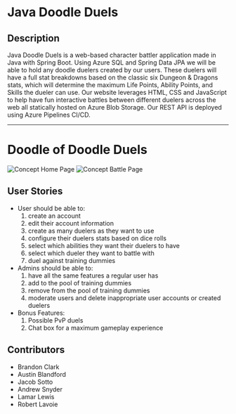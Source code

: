 # **Java Doodle Duels** 

## **Description** 
Java Doodle Duels is a web-based character battler application made in Java with Spring Boot. Using Azure SQL and Spring Data JPA we will be able to hold any doodle duelers created by our users. These duelers will have a full stat breakdowns based on the classic six Dungeon & Dragons stats, which will determine the maximum Life Points, Ability Points, and Skills the dueler can use. Our website leverages HTML, CSS and JavaScript to help have fun interactive battles between different duelers across the web all statically hosted on Azure Blob Storage. Our REST API is deployed using Azure Pipelines CI/CD.

----------------

# **Doodle of Doodle Duels**
![Concept Home Page](https://cdn.discordapp.com/attachments/941454669841063996/948234416491233310/home.JPG)
![Concept Battle Page](https://cdn.discordapp.com/attachments/941454669841063996/948234416805793802/fight.JPG)

## User Stories
- User should be able to:
    1. create an account
    2. edit their account information
    3. create as many duelers as they want to use
    4. configure their duelers stats based on dice rolls
    5. select which abilities they want their duelers to have
    6. select which dueler they want to battle with
    7. duel against training dummies
- Admins should be able to:
    1. have all the same features a regular user has
    2. add to the pool of training dummies
    3. remove from the pool of training dummies
    4. moderate users and delete inappropriate user accounts or created duelers
- Bonus Features:
    1. Possible PvP duels
    2. Chat box for a maximum gameplay experience

## Contributors
- Brandon Clark
- Austin Blandford
- Jacob Sotto
- Andrew Snyder 
- Lamar Lewis
- Robert Lavoie
